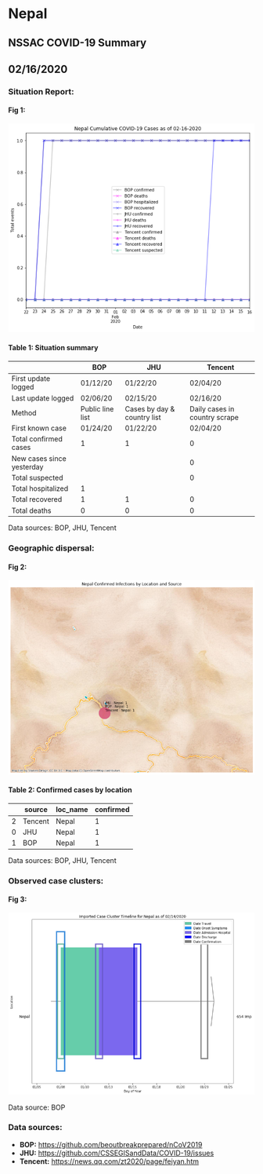 # Nepal
## NSSAC COVID-19 Summary
## 02/16/2020



### Situation Report:
#### Fig 1:
![Nepal cases](../merged_histories/Nepal_merged_histories.png)

#### Table 1: Situation summary

|                           | BOP              | JHU                         | Tencent                       |
|---------------------------|------------------|-----------------------------|-------------------------------|
| First update logged       | 01/12/20         | 01/22/20                    | 02/04/20                      |
| Last update logged        | 02/06/20         | 02/15/20                    | 02/16/20                      |
| Method                    | Public line list | Cases by day & country list | Daily cases in country scrape |
| First known case          | 01/24/20         | 01/22/20                    | 02/04/20                      |
| Total confirmed cases     | 1                | 1                           | 0                             |
| New cases since yesterday |                  |                             | 0                             |
| Total suspected           |                  |                             | 0                             |
| Total hospitalized        | 1                |                             |                               |
| Total recovered           | 1                | 1                           | 0                             |
| Total deaths              | 0                | 0                           | 0                             |
Data sources: BOP, JHU, Tencent


### Geographic dispersal:
#### Fig 2:
![Nepal mapped](../case_locs/Nepal_case_locs.png)

#### Table 2: Confirmed cases by location

|    | source   | loc_name   |   confirmed |
|----|----------|------------|-------------|
|  2 | Tencent  | Nepal      |           1 |
|  0 | JHU      | Nepal      |           1 |
|  1 | BOP      | Nepal      |           1 |

Data sources: BOP, JHU, Tencent


### Observed case clusters:
#### Fig 3:
![Nepal cases](../cluster_analysis/Nepal_imported_cases.png)



Data source: BOP


### Data sources:
* **BOP:** https://github.com/beoutbreakprepared/nCoV2019
* **JHU:** https://github.com/CSSEGISandData/COVID-19/issues
* **Tencent:** https://news.qq.com/zt2020/page/feiyan.htm